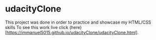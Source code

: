 # udacityClone
This project was done in order to practice and showcase my HTML/CSS skills
To see this work live click (here)[https://immanuel5015.github.io/udacityClone/udacityClone.html].
